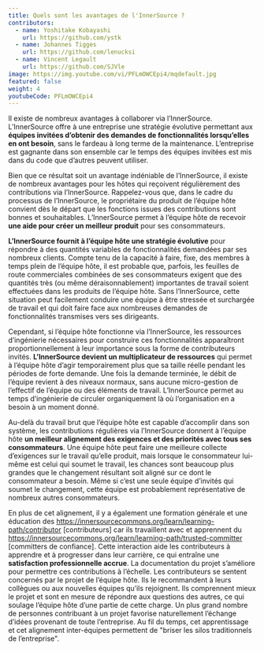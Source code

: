 ```yaml
---
title: Quels sont les avantages de l'InnerSource ?
contributors:
  - name: Yoshitake Kobayashi
    url: https://github.com/ystk
  - name: Johannes Tigges
    url: https://github.com/lenucksi
  - name: Vincent Legault
    url: https://github.com/SJVle
image: https://img.youtube.com/vi/PFLmOWCEpi4/mqdefault.jpg
featured: false
weight: 4
youtubeCode: PFLmOWCEpi4
---
```

<div class="paragraph">
<p>Il existe de nombreux avantages à collaborer via l&#8217;InnerSource.
L&#8217;InnerSource offre à une entreprise une stratégie évolutive permettant aux <strong>équipes invitées d&#8217;obtenir des demandes de fonctionnalités lorsqu&#8217;elles en ont besoin</strong>, sans le fardeau à long terme de la maintenance.
L&#8217;entreprise est gagnante dans son ensemble  car le temps des équipes invitées est mis dans du code que d&#8217;autres peuvent utiliser.</p>
</div>
<div class="paragraph">
<p>Bien que ce résultat soit un avantage indéniable de l&#8217;InnerSource, il existe de nombreux avantages pour les hôtes qui reçoivent régulièrement des contributions via l&#8217;InnerSource.
Rappelez-vous que, dans le cadre du processus de l&#8217;InnerSource, le propriétaire du produit de l&#8217;équipe hôte convient dès le départ que les fonctions issues des contributions sont bonnes et souhaitables.
L&#8217;InnerSource permet à l&#8217;équipe hôte de recevoir <strong>une aide pour créer un meilleur produit</strong> pour ses consommateurs.</p>
</div>
<div class="paragraph">
<p><strong>L&#8217;InnerSource fournit à l&#8217;équipe hôte une stratégie évolutive</strong> pour répondre à des quantités variables de fonctionnalités demandées par ses nombreux clients.
Compte tenu de la capacité à faire, fixe, des membres à temps plein de l&#8217;équipe hôte, il est probable que, parfois, les feuilles de route commerciales combinées de ses consommateurs exigent que des quantités très (ou même déraisonnablement) importantes de travail soient effectuées dans les produits de l&#8217;équipe hôte.
Sans l&#8217;InnerSource, cette situation peut facilement conduire une équipe à être stressée et surchargée de travail et qui doit faire face aux nombreuses demandes de fonctionnalités transmises vers ses dirigeants.</p>
</div>
<div class="paragraph">
<p>Cependant, si l&#8217;équipe hôte fonctionne via l&#8217;InnerSource, les ressources d&#8217;ingénierie nécessaires pour construire ces fonctionnalités apparaîtront proportionnellement à leur importance sous la forme de contributeurs invités.
<strong>L&#8217;InnerSource devient un multiplicateur de ressources</strong> qui permet à l&#8217;équipe hôte d&#8217;agir temporairement plus que sa taille réelle pendant les périodes de forte demande.
Une fois la demande terminée, le débit de l&#8217;équipe revient à des niveaux normaux, sans aucune micro-gestion de l&#8217;effectif de l&#8217;équipe ou des éléments de travail.
L&#8217;InnerSource permet au temps d&#8217;ingénierie de circuler organiquement là où l&#8217;organisation en a besoin à un moment donné.</p>
</div>
<div class="paragraph">
<p>Au-delà du travail brut que l&#8217;équipe hôte est capable d&#8217;accomplir dans son système, les contributions régulières via l&#8217;InnerSource donnent à l&#8217;équipe hôte <strong>un meilleur alignement des exigences et des priorités avec tous ses consommateurs</strong>.
Une équipe hôte peut faire une meilleure collecte d&#8217;exigences sur le travail qu&#8217;elle produit, mais lorsque le consommateur lui-même est celui qui soumet le travail, les chances sont beaucoup plus grandes que le changement résultant soit aligné sur ce dont le consommateur a besoin.
Même si c&#8217;est une seule équipe d&#8217;invités qui soumet le changement, cette équipe est probablement représentative de nombreux autres consommateurs.</p>
</div>
<div class="paragraph">
<p>En plus de cet alignement, il y a également une formation générale et une éducation des <a href="https://innersourcecommons.org/learn/learning-path/contributor" class="bare">https://innersourcecommons.org/learn/learning-path/contributor</a> [contributeurs] car ils travaillent avec et apprennent du <a href="https://innersourcecommons.org/learn/learning-path/trusted-committer" class="bare">https://innersourcecommons.org/learn/learning-path/trusted-committer</a> [committers de confiance].
Cette interaction aide les contributeurs à apprendre et à progresser dans leur carrière, ce qui entraîne une <strong>satisfaction professionnelle accrue</strong>.
La documentation du projet s&#8217;améliore pour permettre ces contributions à l&#8217;échelle.
Les contributeurs se sentent concernés par le projet de l&#8217;équipe hôte.
Ils le recommandent à leurs collègues ou aux nouvelles équipes qu&#8217;ils rejoignent.
Ils comprennent mieux le projet et sont en mesure de répondre aux questions des autres, ce qui soulage l&#8217;équipe hôte d&#8217;une partie de cette charge.
Un plus grand nombre de personnes contribuant à un projet favorise naturellement l&#8217;échange d&#8217;idées provenant de toute l&#8217;entreprise.
Au fil du temps, cet apprentissage et cet alignement inter-équipes permettent de "briser les silos traditionnels de l&#8217;entreprise".</p>
</div>
<!--- This file autogenerated from https://github.com/InnerSourceCommons/InnerSourceLearningPath/blob/master/scripts -->